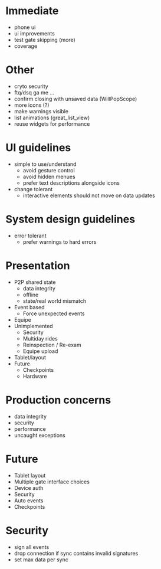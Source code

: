 
# Immediate
 - phone ui
 - ui improvements
 - test gate skipping (more)
 - coverage

# Other
 - cryto security
 - ftq/dsq ga me ...
 - confirm closing with unsaved data (WillPopScope)
 - more icons (?)
 - make warnings visible
 - list animations (great_list_view)
 - reuse widgets for performance

# UI guidelines
 - simple to use/understand
	- avoid gesture control
	- avoid hidden menues
	- prefer text descriptions alongside icons
 - change tolerant
	- interactive elements should not move on data updates

# System design guidelines
 - error tolerant
	- prefer warnings to hard errors

# Presentation
 - P2P shared state
	- data integrity
	- offline
	- state/real world mismatch
 - Event based
	- Force unexpected events
 - Equipe
 - Unimplemented
	- Security
	- Multiday rides
	- Reinspection / Re-exam
	- Equipe upload
 - Tablet/layout
 - Future
	- Checkpoints
	- Hardware

# Production concerns
 - data integrity
 - security
 - performance
 - uncaught exceptions

# Future
 - Tablet layout
 - Multiple gate interface choices
 - Device auth
 - Security
 - Auto events
 - Checkpoints

# Security
 - sign all events
 - drop connection if sync contains invalid signatures
 - set max data per sync
